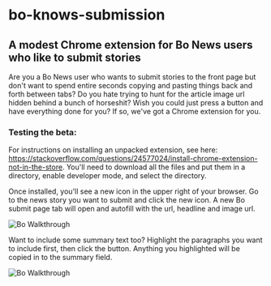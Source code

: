 # bo-knows-submission

## A modest Chrome extension for Bo News users who like to submit stories

Are you a Bo News user who wants to submit stories to the front page but don't want to spend entire seconds copying and pasting things back and forth between tabs? Do you hate trying to hunt for the article image url hidden behind a bunch of horseshit? Wish you could just press a button and have everything done for you? If so, we've got a Chrome extension for you.

### Testing the beta:

For instructions on installing an unpacked extension, see here: <https://stackoverflow.com/questions/24577024/install-chrome-extension-not-in-the-store>. You'll need to download all the files and put them in a directory, enable developer mode, and select the directory.

Once installed, you'll see a new icon in the upper right of your browser. Go to the news story you want to submit and click the new icon. A new Bo submit page tab will open and autofill with the url, headline and image url.

![Bo Walkthrough](https://i.imgur.com/JxGugdA.gif "Walkthrough 1")

Want to include some summary text too? Highlight the paragraphs you want to include first, then click the button. Anything you highlighted will be copied in to the summary field.

![Bo Walkthrough](https://i.imgur.com/tL4vYgh.gif "Walkthrough 2")